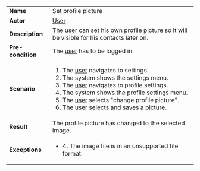 <table>
    <tr>
        <td>
            <strong>Name</strong>
        </td>
        <td>
            Set profile picture
        </td>
    </tr>
    <tr>
        <td>
            <strong>Actor</strong>
        </td>
        <td>
            <a href="../user.md">User</a>
        </td>
    </tr>
    <tr>
        <td>
            <strong>Description</strong>            
        </td>
        <td>
            The <a href="../user.md">user</a> can set his own profile picture so it will be visible for his contacts later on.
        </td>
    </tr>
    <tr>
        <td>
            <strong>Pre-condition</strong>
        </td>
        <td>
            The <a href="../user.md">user</a> has to be logged in.
        </td>
    </tr>
    <tr>
        <td>
            <strong>Scenario</strong>
        </td>
        <td>
            <ol>
                <li>
                    The <a href="../user.md">user</a> navigates to settings.
                </li>
                <li>
                    The system shows the settings menu.
                </li>
                <li>
                    The <a href="../user.md">user</a> navigates to profile settings.
                </li>
                <li>
                    The system shows the profile settings menu.
                </li>
                <li>
                    The <a href="../user.md">user</a> selects "change profile picture".
                </li>
                <li>
                    The <a href="../user.md">user</a> selects and saves a picture.
                </li>
            </ol>
        </td>
    </tr>
    <tr>
        <td>
            <strong>Result</strong>
        </td>
        <td>
            The profile picture has changed to the selected image.
        </td>
    </tr>
    <tr>
        <td>
            <strong>Exceptions</strong>
        </td>
        <td>
            <ul>
                <li>
                    4. The image file is in an unsupported file format.
                </li>
            </ul>
        </td>
    </tr>      
</table>
